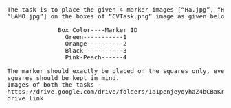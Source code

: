 <pre>
The task is to place the given 4 marker images [“Ha.jpg”, “HaHa.jpg”, “XD.jpg”,
“LAMO.jpg”] on the boxes of “CVTask.png” image as given below :
  
              Box Color----Marker ID
                Green-----------1
                Orange----------2
                Black-----------3
                Pink-Peach------4
  
The marker should exactly be placed on the squares only, even the orientation of the
squares should be kept in mind.
Images of both the tasks -
https://drive.google.com/drive/folders/1a1penjeyqyhaZ4bCBaKr9ne20lRM3IRD?usp=
drive_link
</pre>
